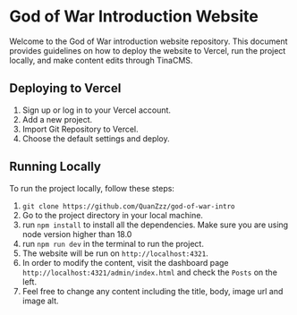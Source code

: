 # God of War Introduction Website

Welcome to the God of War introduction website repository. This document provides guidelines on how to deploy the website to Vercel, run the project locally, and make content edits through TinaCMS.

## Deploying to Vercel

1. Sign up or log in to your Vercel account.
2. Add a new project.
3. Import Git Repository to Vercel.
4. Choose the default settings and deploy.

## Running Locally

To run the project locally, follow these steps:

1. `git clone https://github.com/QuanZzz/god-of-war-intro`
2. Go to the project directory in your local machine.
3. run `npm install` to install all the dependencies. Make sure you are using node version higher than 18.0
4. run `npm run dev` in the terminal to run the project.
5. The website will be run on `http://localhost:4321`.
6. In order to modify the content, visit the dashboard page `http://localhost:4321/admin/index.html` and check the `Posts` on the left.
7. Feel free to change any content including the title, body, image url and image alt.
